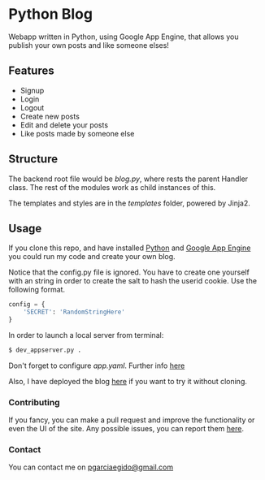 # Python Blog
Webapp written in Python, using Google App Engine, that allows you publish your own posts and like someone elses!

## Features
+ Signup
+ Login
+ Logout
+ Create new posts
+ Edit and delete your posts
+ Like posts made by someone else

## Structure
The backend root file would be _blog.py_, where rests the parent Handler class. The rest of the modules work as child instances of this.

The templates and styles are in the _templates_ folder, powered by Jinja2.

## Usage
If you clone this repo, and have installed [Python](https://www.python.org/downloads/) and [Google App Engine](https://cloud.google.com/appengine/downloads#Google_App_Engine_SDK_for_Python) you could run my code and create your own blog.

Notice that the config.py file is ignored. You have to create one yourself with an string in order to create the salt to hash the userid cookie. Use the following format.

```python
config = {
    'SECRET': 'RandomStringHere'
}
```

In order to launch a local server from terminal:
```sh
$ dev_appserver.py .
```

Don't forget to configure _app.yaml_. Further info [here](https://cloud.google.com/appengine/docs/standard/python/config/appref)

Also, I have deployed the blog [here](https://serene-voltage-144210.appspot.com/blog) if you want to try it without cloning.

### Contributing
If you fancy, you can make a pull request and improve the functionality or even the UI of the site.
Any possible issues, you can report them [here](https://github.com/pgarciaegido/python_blog/issues).

### Contact
You can contact me on pgarciaegido@gmail.com
